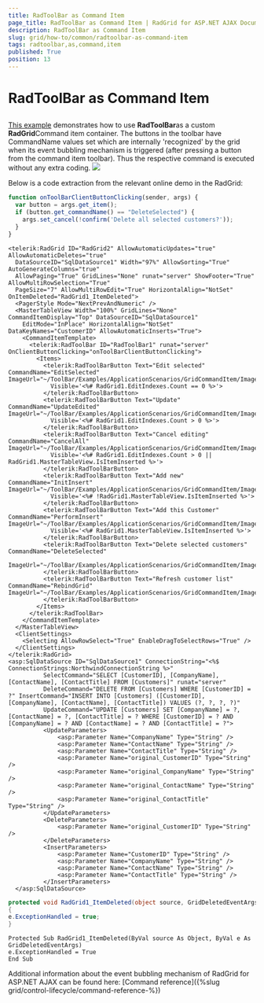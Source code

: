 ```yaml
---
title: RadToolBar as Command Item
page_title: RadToolBar as Command Item | RadGrid for ASP.NET AJAX Documentation
description: RadToolBar as Command Item
slug: grid/how-to/common/radtoolbar-as-command-item
tags: radtoolbar,as,command,item
published: True
position: 13
---
```


# RadToolBar as Command Item



##

[This example](http://demos.telerik.com/aspnet-ajax/toolbar/examples/applicationscenarios/gridcommanditem/defaultcs.aspx?product=grid) demonstrates how to use **RadToolBar**as a custom **RadGrid**Command item container. The buttons in the toolbar have CommandName values set which are internally 'recognized' by the grid when its event bubbling mechanism is triggered (after pressing a button from the command item toolbar). Thus the respective command is executed without any extra coding.
![](images/grdToolBarAsCommandItem_thumb.png)

Below is a code extraction from the relevant online demo in the RadGrid:



````JavaScript
function onToolBarClientButtonClicking(sender, args) {
  var button = args.get_item();
  if (button.get_commandName() == "DeleteSelected") {
    args.set_cancel(!confirm('Delete all selected customers?'));
  }
}
````
````ASP.NET
<telerik:RadGrid ID="RadGrid2" AllowAutomaticUpdates="true" AllowAutomaticDeletes="true"
  DataSourceID="SqlDataSource1" Width="97%" AllowSorting="True" AutoGenerateColumns="true"
  AllowPaging="True" GridLines="None" runat="server" ShowFooter="True" AllowMultiRowSelection="True"
  PageSize="7" AllowMultiRowEdit="True" HorizontalAlign="NotSet" OnItemDeleted="RadGrid1_ItemDeleted">
  <PagerStyle Mode="NextPrevAndNumeric" />
  <MasterTableView Width="100%" GridLines="None" CommandItemDisplay="Top" DataSourceID="SqlDataSource1"
    EditMode="InPlace" HorizontalAlign="NotSet" DataKeyNames="CustomerID" AllowAutomaticInserts="True">
    <CommandItemTemplate>
      <telerik:RadToolBar ID="RadToolBar1" runat="server" OnClientButtonClicking="onToolBarClientButtonClicking">
        <Items>
          <telerik:RadToolBarButton Text="Edit selected" CommandName="EditSelected" ImageUrl="~/ToolBar/Examples/ApplicationScenarios/GridCommandItem/Images/Edit.gif"
            Visible='<%# RadGrid1.EditIndexes.Count == 0 %>'>
          </telerik:RadToolBarButton>
          <telerik:RadToolBarButton Text="Update" CommandName="UpdateEdited" ImageUrl="~/ToolBar/Examples/ApplicationScenarios/GridCommandItem/Images/Update.gif"
            Visible='<%# RadGrid1.EditIndexes.Count > 0 %>'>
          </telerik:RadToolBarButton>
          <telerik:RadToolBarButton Text="Cancel editing" CommandName="CancelAll" ImageUrl="~/ToolBar/Examples/ApplicationScenarios/GridCommandItem/Images/Cancel.gif"
            Visible='<%# RadGrid1.EditIndexes.Count > 0 || RadGrid1.MasterTableView.IsItemInserted %>'>
          </telerik:RadToolBarButton>
          <telerik:RadToolBarButton Text="Add new" CommandName="InitInsert" ImageUrl="~/ToolBar/Examples/ApplicationScenarios/GridCommandItem/Images/AddRecord.gif"
            Visible='<%# !RadGrid1.MasterTableView.IsItemInserted %>'>
          </telerik:RadToolBarButton>
          <telerik:RadToolBarButton Text="Add this Customer" CommandName="PerformInsert" ImageUrl="~/ToolBar/Examples/ApplicationScenarios/GridCommandItem/Images/Insert.gif"
            Visible='<%# RadGrid1.MasterTableView.IsItemInserted %>'>
          </telerik:RadToolBarButton>
          <telerik:RadToolBarButton Text="Delete selected customers" CommandName="DeleteSelected"
            ImageUrl="~/ToolBar/Examples/ApplicationScenarios/GridCommandItem/Images/Delete.gif">
          </telerik:RadToolBarButton>
          <telerik:RadToolBarButton Text="Refresh customer list" CommandName="RebindGrid" ImageUrl="~/ToolBar/Examples/ApplicationScenarios/GridCommandItem/Images/Refresh.gif">
          </telerik:RadToolBarButton>
        </Items>
      </telerik:RadToolBar>
    </CommandItemTemplate>
  </MasterTableView>
  <ClientSettings>
    <Selecting AllowRowSelect="True" EnableDragToSelectRows="True" />
  </ClientSettings>
</telerik:RadGrid>
<asp:SqlDataSource ID="SqlDataSource1" ConnectionString="<%$ ConnectionStrings:NorthwindConnectionString %>"
          SelectCommand="SELECT [CustomerID], [CompanyName], [ContactName], [ContactTitle] FROM [Customers]" runat="server"
          DeleteCommand="DELETE FROM [Customers] WHERE [CustomerID] = ?" InsertCommand="INSERT INTO [Customers] ([CustomerID], [CompanyName], [ContactName], [ContactTitle]) VALUES (?, ?, ?, ?)"
          UpdateCommand="UPDATE [Customers] SET [CompanyName] = ?, [ContactName] = ?, [ContactTitle] = ? WHERE [CustomerID] = ? AND [CompanyName] = ? AND [ContactName] = ? AND [ContactTitle] = ?">
          <UpdateParameters>
              <asp:Parameter Name="CompanyName" Type="String" />
              <asp:Parameter Name="ContactName" Type="String" />
              <asp:Parameter Name="ContactTitle" Type="String" />
              <asp:Parameter Name="original_CustomerID" Type="String" />
              <asp:Parameter Name="original_CompanyName" Type="String" />
              <asp:Parameter Name="original_ContactName" Type="String" />
              <asp:Parameter Name="original_ContactTitle" Type="String" />
          </UpdateParameters>
          <DeleteParameters>
              <asp:Parameter Name="original_CustomerID" Type="String" />
          </DeleteParameters>
          <InsertParameters>
              <asp:Parameter Name="CustomerID" Type="String" />
              <asp:Parameter Name="CompanyName" Type="String" />
              <asp:Parameter Name="ContactName" Type="String" />
              <asp:Parameter Name="ContactTitle" Type="String" />
          </InsertParameters>
  </asp:SqlDataSource>
````
````C#
protected void RadGrid1_ItemDeleted(object source, GridDeletedEventArgs e)
{
e.ExceptionHandled = true;
}
````
````VB
Protected Sub RadGrid1_ItemDeleted(ByVal source As Object, ByVal e As GridDeletedEventArgs)
e.ExceptionHandled = True
End Sub
````

Additional information about the event bubbling mechanism of RadGrid for ASP.NET AJAX can be found here: [Command reference]({%slug grid/control-lifecycle/command-reference-%})
